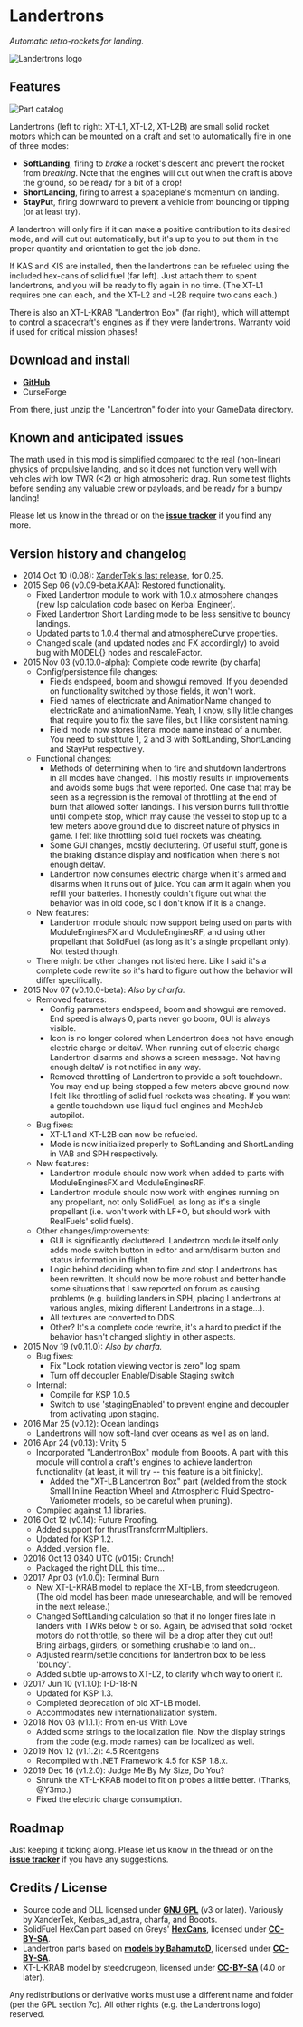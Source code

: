 # Landertrons

*Automatic retro-rockets for landing.*

![Landertrons logo](https://github.com/Kerbas-ad-astra/XTLandertron/raw/master/Landertron-logo.png)

## Features

![Part catalog](https://raw.githubusercontent.com/Kerbas-ad-astra/XTLandertron/master/Screenshots/screenshot0.png)

Landertrons (left to right: XT-L1, XT-L2, XT-L2B) are small solid rocket motors which can be mounted on a craft and set to automatically fire in one of three modes:

- **SoftLanding**, firing to *brake* a rocket's descent and prevent the rocket from *breaking*.  Note that the engines will cut out when the craft is above the ground, so be ready for a bit of a drop!
- **ShortLanding**, firing to arrest a spaceplane's momentum on landing.
- **StayPut**, firing downward to prevent a vehicle from bouncing or tipping (or at least try).

A landertron will only fire if it can make a positive contribution to its desired mode, and will cut out automatically, but it's up to you to put them in the proper quantity and orientation to get the job done.

If KAS and KIS are installed, then the landertrons can be refueled using the included hex-cans of solid fuel (far left).  Just attach them to spent landertrons, and you will be ready to fly again in no time.  (The XT-L1 requires one can each, and the XT-L2 and -L2B require two cans each.)

There is also an XT-L-KRAB "Landertron Box" (far right), which will attempt to control a spacecraft's engines as if they were landertrons.  Warranty void if used for critical mission phases!

## Download and install

- [**GitHub**](https://github.com/Kerbas-ad-astra/XTLandertron/releases)
- CurseForge

From there, just unzip the "Landertron" folder into your GameData directory.

## Known and anticipated issues

The math used in this mod is simplified compared to the real (non-linear) physics of propulsive landing, and so it does not function very well with vehicles with low TWR (<2) or high atmospheric drag.  Run some test flights before sending any valuable crew or payloads, and be ready for a bumpy landing!

Please let us know in the thread or on the [**issue tracker**](https://github.com/Kerbas-ad-astra/XTLandertron/issues) if you find any more.

## Version history and changelog

- 2014 Oct 10 (0.08): [XanderTek's last release](http://forum.kerbalspaceprogram.com/index.php?/topic/55798-10-xt-landertron-smart-retrorockets-for-landers-and-spaceplanes-v008-oct-10/), for 0.25.
- 2015 Sep 06 (v0.09-beta.KAA): Restored functionality.
	- Fixed Landertron module to work with 1.0.x atmosphere changes (new Isp calculation code based on Kerbal Engineer).
	- Fixed Landertron Short Landing mode to be less sensitive to bouncy landings.
	- Updated parts to 1.0.4 thermal and atmosphereCurve properties.
    - Changed scale (and updated nodes and FX accordingly) to avoid bug with MODEL{} nodes and rescaleFactor.
- 2015 Nov 03 (v0.10.0-alpha): Complete code rewrite (by charfa)
	- Config/persistence file changes:
		- Fields endspeed, boom and showgui removed. If you depended on functionality switched by those fields, it won't work.
		- Field names of electricrate and AnimationName changed to electricRate and animationName. Yeah, I know, silly little changes that require you to fix the save files, but I like consistent naming.
		- Field mode now stores literal mode name instead of a number. You need to substitute 1, 2 and 3 with SoftLanding, ShortLanding and StayPut respectively.
	- Functional changes:
		- Methods of determining when to fire and shutdown landertrons in all modes have changed. This mostly results in improvements and avoids some bugs that were reported. One case that may be seen as a regression is the removal of throttling at the end of burn that allowed softer landings. This version burns full throttle until complete stop, which may cause the vessel to stop up to a few meters above ground due to discreet nature of physics in game. I felt like throttling solid fuel rockets was cheating.
		- Some GUI changes, mostly decluttering. Of useful stuff, gone is the braking distance display and notification when there's not enough deltaV.
		- Landertron now consumes electric charge when it's armed and disarms when it runs out of juice. You can arm it again when you refill your batteries. I honestly couldn't figure out what the behavior was in old code, so I don't know if it is a change.
	- New features:
		- Landertron module should now support being used on parts with ModuleEnginesFX and ModuleEnginesRF, and using other propellant that SolidFuel (as long as it's a single propellant only). Not tested though.
	- There might be other changes not listed here. Like I said it's a complete code rewrite so it's hard to figure out how the behavior will differ specifically.
- 2015 Nov 07 (v0.10.0-beta): *Also by charfa.*
	- Removed features: 
		- Config parameters endspeed, boom and showgui are removed. End speed is always 0, parts never go boom, GUI is always visible.
		- Icon is no longer colored when Landertron does not have enough electric charge or deltaV. When running out of electric charge Landertron disarms and shows a screen message. Not having enough deltaV is not notified in any way.
		- Removed throttling of Landertron to provide a soft touchdown. You may end up being stopped a few meters above ground now. I felt like throttling of solid fuel rockets was cheating. If you want a gentle touchdown use liquid fuel engines and MechJeb autopilot.
	- Bug fixes:
		- XT-L1 and XT-L2B can now be refueled.
		- Mode is now initialized properly to SoftLanding and ShortLanding in VAB and SPH respectively.
	- New features:
		- Landertron module should now work when added to parts with ModuleEnginesFX and ModuleEnginesRF.
		- Landertron module should now work with engines running on any propellant, not only SolidFuel, as long as it's a single propellant (i.e. won't work with LF+O, but should work with RealFuels' solid fuels).
	- Other changes/improvements:
		- GUI is significantly decluttered. Landertron module itself only adds mode switch button in editor and arm/disarm button and status information in flight.
		- Logic behind deciding when to fire and stop Landertrons has been rewritten. It should now be more robust and better handle some situations that I saw reported on forum as causing problems (e.g. building landers in SPH, placing Landertrons at various angles, mixing different Landertrons in a stage...).
		- All textures are converted to DDS.
		- Other? It's a complete code rewrite, it's a hard to predict if the behavior hasn't changed slightly in other aspects.
- 2015 Nov 19 (v0.11.0): *Also by charfa.*
	- Bug fixes:
		- Fix "Look rotation viewing vector is zero" log spam.
		- Turn off decoupler Enable/Disable Staging switch
	- Internal:
		- Compile for KSP 1.0.5
		- Switch to use 'stagingEnabled' to prevent engine and decoupler from activating upon staging.
- 2016 Mar 25 (v0.12): Ocean landings
	- Landertrons will now soft-land over oceans as well as on land.
- 2016 Apr 24 (v0.13): Vnity 5
	- Incorporated "LandertronBox" module from Booots.  A part with this module will control a craft's engines to achieve landertron functionality (at least, it will try -- this feature is a bit finicky).
		- Added the "XT-LB Landertron Box" part (welded from the stock Small Inline Reaction Wheel and Atmospheric Fluid Spectro-Variometer models, so be careful when pruning).
	- Compiled against 1.1 libraries.
- 2016 Oct 12 (v0.14): Future Proofing.
	- Added support for thrustTransformMultipliers.
	- Updated for KSP 1.2.
	- Added .version file.
- 02016 Oct 13 0340 UTC (v0.15): Crunch!
	- Packaged the right DLL this time...
- 02017 Apr 03 (v1.0.0): Terminal Burn
	- New XT-L-KRAB model to replace the XT-LB, from steedcrugeon.  (The old model has been made unresearchable, and will be removed in the next release.)
	- Changed SoftLanding calculation so that it no longer fires late in landers with TWRs below 5 or so.  Again, be advised that solid rocket motors do not throttle, so there will be a drop after they cut out!  Bring airbags, girders, or something crushable to land on...
	- Adjusted rearm/settle conditions for landertron box to be less 'bouncy'.
	- Added subtle up-arrows to XT-L2, to clarify which way to orient it.
- 02017 Jun 10 (v1.1.0): I-D-18-N
	- Updated for KSP 1.3.
	- Completed deprecation of old XT-LB model.
	- Accommodates new internationalization system.
- 02018 Nov 03 (v1.1.1): From en-us With Love
	- Added some strings to the localization file.  Now the display strings from the code (e.g. mode names) can be localized as well.
- 02019 Nov 12 (v1.1.2): 4.5 Roentgens
	- Recompiled with .NET Framework 4.5 for KSP 1.8.x.
- 02019 Dec 16 (v1.2.0): Judge Me By My Size, Do You?
	- Shrunk the XT-L-KRAB model to fit on probes a little better.  (Thanks, @Y3mo.)
	- Fixed the electric charge consumption.

## Roadmap

Just keeping it ticking along.   Please let us know in the thread or on the [**issue tracker**](https://github.com/Kerbas-ad-astra/XTLandertron/issues) if you have any suggestions.

## Credits / License

- Source code and DLL licensed under [**GNU GPL**](http://www.gnu.org/licenses/gpl.html) (v3 or later).  Variously by XanderTek, Kerbas_ad_astra, charfa, and Booots.
- SolidFuel HexCan part based on Greys' [**HexCans**](http://forum.kerbalspaceprogram.com/threads/33754-0-25-HexCans-Standardized-Resource-Canisters-0-7-1-Breaking-Ground-Edition), licensed under [**CC-BY-SA**](https://creativecommons.org/licenses/by-sa/2.0/).
- Landertron parts based on [**models by BahamutoD**](http://forum.kerbalspaceprogram.com/threads/82341-1-0-B-Dynamics-Retracting-vectoring-engines-etc-v1-2-0-%28May-6%29), licensed under [**CC-BY-SA**](https://creativecommons.org/licenses/by-sa/2.0/).
- XT-L-KRAB model by steedcrugeon, licensed under [**CC-BY-SA**](https://creativecommons.org/licenses/by-sa/4.0/) (4.0 or later).

Any redistributions or derivative works must use a different name and folder (per the GPL section 7c).  All other rights (e.g. the Landertrons logo) reserved.